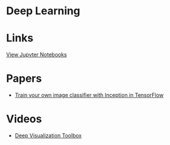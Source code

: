 # Deep Learning

# Links

[View Jupyter Notebooks](http://nbviewer.jupyter.org/)

# Papers

 * [Train your own image classifier with Inception in TensorFlow](https://research.googleblog.com/2016/03/train-your-own-image-classifier-with.html)
 
 
# Videos

 * [Deep Visualization Toolbox](https://www.youtube.com/watch?v=AgkfIQ4IGaM)
